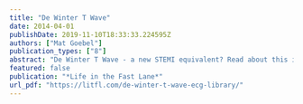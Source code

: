 ```yaml
---
title: "De Winter T Wave"
date: 2014-04-01
publishDate: 2019-11-10T18:33:33.224595Z
authors: ["Mat Goebel"]
publication_types: ["8"]
abstract: "De Winter T Wave - a new STEMI equivalent? Read about this important sign of critical LAD occlusion. Example EKG from LITFL ECG Library"
featured: false
publication: "*Life in the Fast Lane*"
url_pdf: "https://litfl.com/de-winter-t-wave-ecg-library/"
---
```


